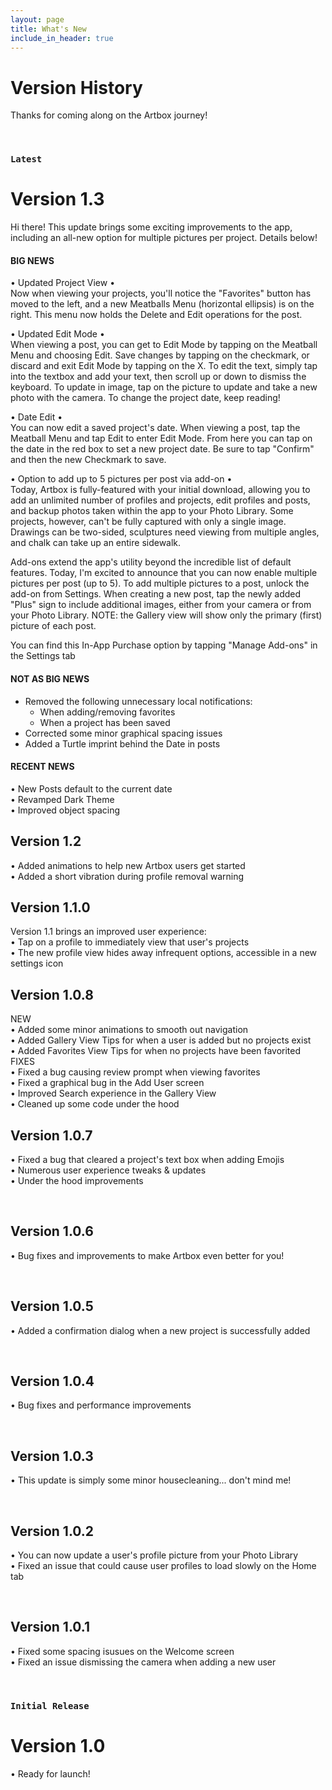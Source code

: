```yaml
---
layout: page
title: What's New
include_in_header: true
---
```


# Version History
Thanks for coming along on the Artbox journey!

<br>

### `Latest`
# **Version 1.3**
Hi there! This update brings some exciting improvements to the app, including an all-new option for multiple pictures per project. Details below!

#### BIG NEWS

• Updated Project View • <br>
Now when viewing your projects, you'll notice the "Favorites" button has moved to the left, and a new Meatballs Menu (horizontal ellipsis) is on the right. This menu now holds the Delete and Edit operations for the post. <br>

• Updated Edit Mode • <br>
When viewing a post, you can get to Edit Mode by tapping on the Meatball Menu and choosing Edit. Save changes by tapping on the checkmark, or discard and exit Edit Mode by tapping on the X. To edit the text, simply tap into the textbox and add your text, then scroll up or down to dismiss the keyboard. To update in image, tap on the picture to update and take a new photo with the camera. To change the project date, keep reading! <br>

• Date Edit • <br>
You can now edit a saved project's date. When viewing a post, tap the Meatball Menu and tap Edit to enter Edit Mode. From here you can tap on the date in the red box to set a new project date. Be sure to tap "Confirm" and then the new Checkmark to save.<br>

• Option to add up to 5 pictures per post via add-on • <br>
Today, Artbox is fully-featured with your initial download, allowing you to add an unlimited number of profiles and projects, edit profiles and posts, and backup photos taken within the app to your Photo Library. 
Some projects, however, can't be fully captured with only a single image. Drawings can be two-sided, sculptures need viewing from multiple angles, and chalk can take up an entire sidewalk. <br>

Add-ons extend the app's utility beyond the incredible list of default features. Today, I'm excited to announce that you can now enable multiple pictures per post (up to 5). To add multiple pictures to a post, unlock the add-on from Settings. When creating a new post, tap the newly added "Plus" sign to include additional images, either from your camera or from your Photo Library. 
NOTE: the Gallery view will show only the primary (first) picture of each post. <br>

You can find this In-App Purchase option by tapping "Manage Add-ons" in the Settings tab<br>

#### NOT AS BIG NEWS

* Removed the following unnecessary local notifications:
   * When adding/removing favorites
   * When a project has been saved
* Corrected some minor graphical spacing issues<br>
* Added a Turtle imprint behind the Date in posts<br>

#### RECENT NEWS

• New Posts default to the current date<br>
• Revamped Dark Theme<br>
• Improved object spacing<br>

## **Version 1.2**
• Added animations to help new Artbox users get started <br>
• Added a short vibration during profile removal warning<br>

## **Version 1.1.0**
Version 1.1 brings an improved user experience:<br>
• Tap on a profile to immediately view that user's projects<br>
• The new profile view hides away infrequent options, accessible in a new settings icon<br>

## **Version 1.0.8**
NEW <br>
• Added some minor animations to smooth out navigation <br>
• Added Gallery View Tips for when a user is added but no projects exist <br>
• Added Favorites View Tips for when no projects have been favorited
<br>
FIXES<br>
• Fixed a bug causing review prompt when viewing favorites<br>
• Fixed a graphical bug in the Add User screen<br>
• Improved Search experience in the Gallery View<br>
• Cleaned up some code under the hood

## **Version 1.0.7**
• Fixed a bug that cleared a project's text box when adding Emojis<br>
• Numerous user experience tweaks & updates<br>
• Under the hood improvements

<br>

## **Version 1.0.6**
• Bug fixes and improvements to make Artbox even better for you!

<br>

## **Version 1.0.5**
• Added a confirmation dialog when a new project is successfully added

<br>

## **Version 1.0.4**
• Bug fixes and performance improvements

<br>

## **Version 1.0.3**
• This update is simply some minor housecleaning... don't mind me!

<br>

## **Version 1.0.2**
• You can now update a user's profile picture from your Photo Library<br>
• Fixed an issue that could cause user profiles to load slowly on the Home tab 

<br>

## **Version 1.0.1**
• Fixed some spacing isusues on the Welcome screen<br>
• Fixed an issue dismissing the camera when adding a new user 

<br>

### `Initial Release`
# **Version 1.0**
• Ready for launch!

<br>
